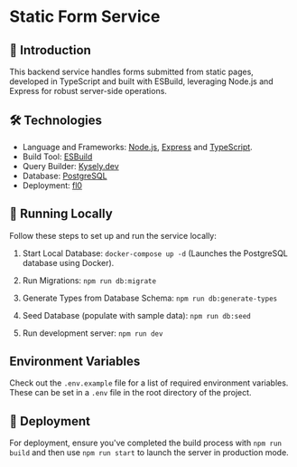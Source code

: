 # Static Form Service

## 📃 Introduction

This backend service handles forms submitted from static pages, developed in TypeScript and built with ESBuild, leveraging Node.js and Express for robust server-side operations.

## 🛠️ Technologies

- Language and Frameworks: [Node.js](https://nodejs.org/en/), [Express](https://expressjs.com/) and [TypeScript](https://www.typescriptlang.org/).
- Build Tool: [ESBuild](https://esbuild.github.io/)
- Query Builder: [Kysely.dev](https://kysely.dev/)
- Database: [PostgreSQL](https://www.postgresql.org/)
- Deployment: [fl0](https://www.fl0.com/)

## 🐳 Running Locally

Follow these steps to set up and run the service locally:

1. Start Local Database: `docker-compose up -d` (Launches the PostgreSQL database using Docker).

2. Run Migrations: `npm run db:migrate`

3. Generate Types from Database Schema: `npm run db:generate-types`

4. Seed Database (populate with sample data): `npm run db:seed`

5. Run development server: `npm run dev`

## Environment Variables

Check out the `.env.example` file for a list of required environment variables. These can be set in a `.env` file in the root directory of the project.

## 🚀 Deployment

For deployment, ensure you've completed the build process with `npm run build` and then use `npm run start` to launch the server in production mode.
